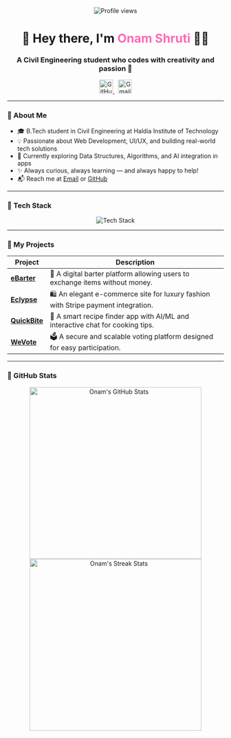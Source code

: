 <div align="center">

  <!-- Profile Visitor Counter -->
  <img src="https://komarev.com/ghpvc/?username=onamshruti&label=Profile%20Views&color=ff69b4&style=flat-square" alt="Profile views"/>

  <h1>
    🌸 Hey there, I'm <span style="color:#ff69b4">Onam Shruti</span> 👩‍💻
  </h1>

  <h3>A Civil Engineering student who codes with creativity and passion 🌷</h3>

  <!-- Social Media Icons -->
  <p>
    <a href="https://github.com/onamshruti" target="_blank">
      <img src="https://cdn.simpleicons.org/github/333" height="32" width="32" alt="GitHub"/>
    </a>
    &nbsp;
    <a href="mailto:shrutionamshruti@gmail.com" target="_blank">
      <img src="https://cdn.simpleicons.org/gmail/EA4335" height="32" width="32" alt="Gmail"/>
    </a>
  </p>
</div>

---

### 💖 About Me
- 🎓 B.Tech student in Civil Engineering at Haldia Institute of Technology
- 💡 Passionate about Web Development, UI/UX, and building real-world tech solutions
- 🌱 Currently exploring Data Structures, Algorithms, and AI integration in apps
- ✨ Always curious, always learning — and always happy to help!
- 📬 Reach me at [Email](mailto:shrutionamshruti@gmail.com) or [GitHub](https://github.com/onamshruti)

---

### 🧰 Tech Stack
<p align="center">
  <img src="https://skillicons.dev/icons?i=c,cpp,html,css,js,nodejs,express,mongodb,git,vscode" alt="Tech Stack"/>
</p>

---

### 🌟 My Projects

<div align="center">

| Project | Description |
|--------|-------------|
| <a href="https://github.com/onamshruti/eBarter-link" target="_blank">**eBarter**</a> | 🔄 A digital barter platform allowing users to exchange items without money. |
| <a href="https://github.com/onamshruti/Eclypse" target="_blank">**Eclypse**</a> | 🛍️ An elegant e-commerce site for luxury fashion with Stripe payment integration. |
| <a href="https://github.com/onamshruti/quickbite-link" target="_blank">**QuickBite**</a> | 🍲 A smart recipe finder app with AI/ML and interactive chat for cooking tips. |
| <a href="https://github.com/onamshruti/wevote-link" target="_blank">**WeVote**</a> | 🗳️ A secure and scalable voting platform designed for easy participation. |

</div>

---

### 🌸 GitHub Stats

<p align="center">
  <img src="https://github-readme-stats.vercel.app/api?username=onamshruti&show_icons=true&theme=rose_pine&hide_border=true&include_all_commits=true" width="400" alt="Onam's GitHub Stats"/>
  <img src="https://github-readme-streak-stats.herokuapp.com/?user=onamshruti&theme=rose_pine&hide_border=true" width="400" alt="Onam's Streak Stats"/>
</p>
